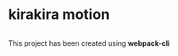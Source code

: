 # kirakira motion

<img src="https://atelier-ameni.com/github/sample_yurayura-motion.jpg" alt="" title="">

This project has been created using **webpack-cli**
